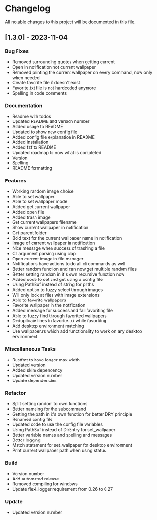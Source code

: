 # Changelog

All notable changes to this project will be documented in this file.

## [1.3.0] - 2023-11-04

### Bug Fixes

- Removed surrounding quotes when getting current
- Open in notification not current wallpaper
- Removed printing the current wallpaper on every command, now only when needed
- Create favorite file if doesn't exist
- Favorite.txt file is not hardcoded anymore
- Spelling in code comments

### Documentation

- Readme with todos
- Updated README and version number
- Added usage to README
- Updated to show new config file
- Added config file explanation in README
- Added installation
- Added fzf to README
- Updated roadmap to now what is completed
- Version
- Spelling
- README formatting

### Features

- Working random image choice
- Able to set wallpaper
- Able to set wallpaper mode
- Added get current wallpaper
- Added open file
- Added trash image
- Get current wallpapers filename
- Show current wallpaper in notification
- Get parent folder
- Bold text for the current wallpaper name in notification
- Image of current wallpaper in notification
- Nice message when success of trashing a file
- Cli argument parsing using clap
- Open current image in file manager
- Notifications have actions to do all cli commands as well
- Better random function and can now get multiple random files
- Better setting random in it's own recursive function now
- Added code to set and get using a config file
- Using PathBuf instead of string for paths
- Added option to fuzzy select through images
- Will only look at files with image extensions
- Able to favorite wallpapers
- Favorite wallpaper in the notification
- Added message for success and fail favoriting file
- Able to fuzzy find through favorited wallpapers
- Deduplicate lines in favorite.txt while favoriting
- Add desktop environment matching
- Use wallpaper.rs which add functionality to work on any desktop environment

### Miscellaneous Tasks

- Rustfmt to have longer max width
- Updated version
- Added skim dependency
- Updated version number
- Update dependencies

### Refactor

- Split setting random to own functions
- Better nameing for the subcommand
- Getting the path in it's own function for better DRY principle
- Renamed config file
- Updated code to use the config file variables
- Using PathBuf instead of DirEntry for set_wallpaper
- Better variable names and spelling and messages
- Better logging
- Match statement for set_wallpaper for desktop environment
- Print current wallpaper path when using status

### Build

- Version number
- Add automated release
- Removed compiling for windows
- Update flexi_logger requirement from 0.26 to 0.27

### Update

- Updated version number

<!-- generated by git-cliff -->
